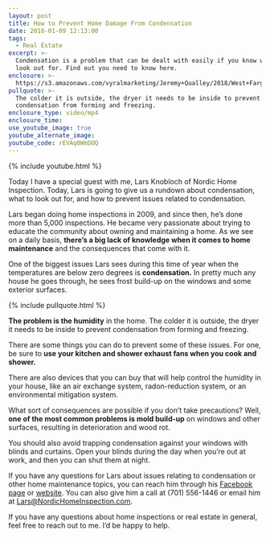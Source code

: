 ```yaml
---
layout: post
title: How to Prevent Home Damage From Condensation
date: 2018-01-09 12:13:00
tags:
  - Real Estate
excerpt: >-
  Condensation is a problem that can be dealt with easily if you know what to
  look out for. Find out you need to know here.
enclosure: >-
  https://s3.amazonaws.com/vyralmarketing/Jeremy+Qualley/2018/West+Fargo+Real+Estate-+Condensation.mp4
pullquote: >-
  The colder it is outside, the dryer it needs to be inside to prevent
  condensation from forming and freezing.
enclosure_type: video/mp4
enclosure_time:
use_youtube_image: true
youtube_alternate_image:
youtube_code: rEVAq0WmDOQ
---
```



{% include youtube.html %}

Today I have a special guest with me, Lars Knobloch of Nordic Home Inspection. Today, Lars is going to give us a rundown about condensation, what to look out for, and how to prevent issues related to condensation.

Lars began doing home inspections in 2009, and since then, he’s done more than 5,000 inspections. He became very passionate about trying to educate the community about owning and maintaining a home. As we see on a daily basis, **there’s a big lack of knowledge when it comes to home maintenance** and the consequences that come with it.

One of the biggest issues Lars sees during this time of year when the temperatures are below zero degrees is **condensation.** In pretty much any house he goes through, he sees frost build-up on the windows and some exterior surfaces.

{% include pullquote.html %}

**The problem is the humidity** in the home. The colder it is outside, the dryer it needs to be inside to prevent condensation from forming and freezing.

There are some things you can do to prevent some of these issues. For one, be sure to **use your kitchen and shower exhaust fans when you cook and shower.**

There are also devices that you can buy that will help control the humidity in your house, like an air exchange system, radon-reduction system, or an environmental mitigation system.

What sort of consequences are possible if you don’t take precautions? Well, **one of the most common problems is mold build-up** on windows and other surfaces, resulting in deterioration and wood rot.

You should also avoid trapping condensation against your windows with blinds and curtains. Open your blinds during the day when you’re out at work, and then you can shut them at night.

If you have any questions for Lars about issues relating to condensation or other home maintenance topics, you can reach him through his [Facebook page](https://www.facebook.com/NordicHomeInspection/) or [website](https://www.nordichomeinspection.com/). You can also give him a call at (701) 556-1446 or email him at [Lars@NordicHomeInspection.com](javascript:void(location.href='mailto:'+String.fromCharCode(76,97,114,115,64,78,111,114,100,105,99,72,111,109,101,73,110,115,112,101,99,116,105,111,110,46,99,111,109))).

If you have any questions about home inspections or real estate in general, feel free to reach out to me. I’d be happy to help.